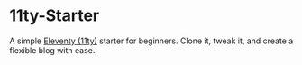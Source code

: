 # 11ty-Starter
A simple [Eleventy (11ty)](https://www.11ty.dev/) starter for beginners. Clone it, tweak it, and create a flexible blog with ease.